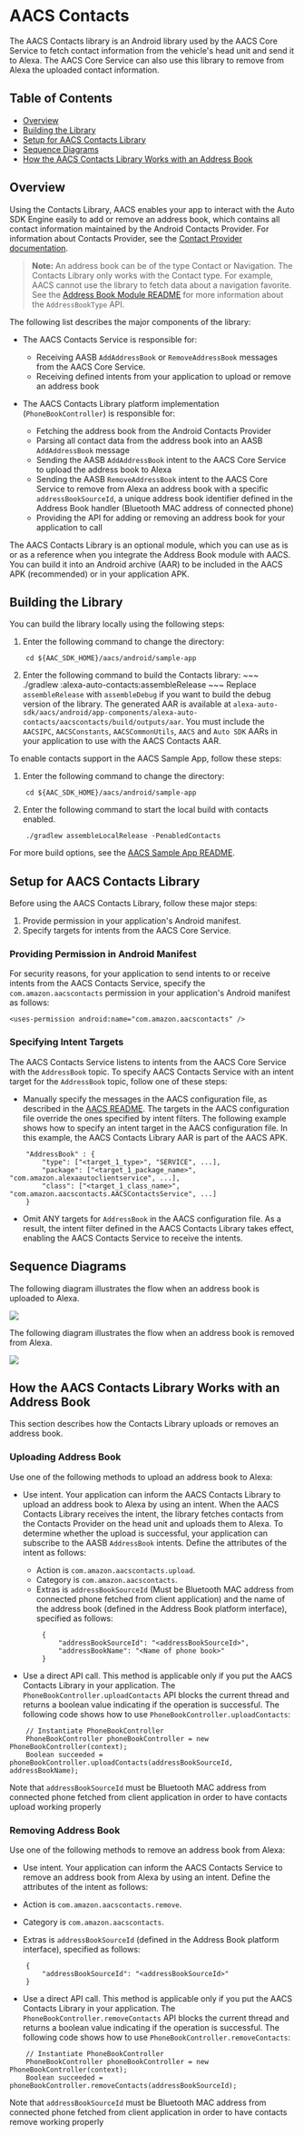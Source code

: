 # AACS Contacts
The AACS Contacts library is an Android library used by the AACS Core Service to fetch contact information from the vehicle's head unit and send it to Alexa. The AACS Core Service can also use this library to remove from Alexa the uploaded contact information.

<!-- omit in toc -->
## Table of Contents
- [Overview](#overview)
- [Building the Library](#building-the-library)
- [Setup for AACS Contacts Library](#setup-for-aacs-contacts-library)
- [Sequence Diagrams](#sequence-diagrams)
- [How the AACS Contacts Library Works with an Address Book](#how-the-aacs-contacts-library-works-with-an-address-book)

## Overview
Using the Contacts Library, AACS enables your app to interact with the Auto SDK Engine easily to add or remove an address book, which contains all contact information maintained by the Android Contacts Provider. For information about Contacts Provider, see the [Contact Provider documentation](https://developer.android.com/guide/topics/providers/contacts-provider).

>**Note:** An address book can be of the type Contact or Navigation. The Contacts Library only works with the Contact type. For example, AACS cannot use the library to fetch data about a navigation favorite. See the [Address Book Module README](../../../../modules/address-book/README.md) for more information about the `AddressBookType` API. 

The following list describes the major components of the library: 

* The AACS Contacts Service is responsible for:
  * Receiving AASB `AddAddressBook` or `RemoveAddressBook` messages from the AACS Core Service.
  * Receiving defined intents from your application to upload or remove an address book

* The AACS Contacts Library platform implementation (`PhoneBookController`) is responsible for:
  * Fetching the address book from the Android Contacts Provider
  * Parsing all contact data from the address book into an AASB `AddAddressBook` message
  * Sending the AASB `AddAddressBook` intent to the AACS Core Service to upload the address book to Alexa
  * Sending the AASB `RemoveAddressBook` intent to the AACS Core Service to remove from Alexa an address book with a specific `addressBookSourceId`, a unique address book identifier defined in the Address Book handler (Bluetooth MAC address of connected phone)
  * Providing the API for adding or removing an address book for your application to call

The AACS Contacts Library is an optional module, which you can use as is or as a reference when you integrate the Address Book module with AACS. You can build it into an Android archive (AAR) to be included in the AACS APK (recommended) or in your application APK.

## Building the Library
You can build the library locally using the following steps:
  1) Enter the following command to change the directory:
  ~~~
      cd ${AAC_SDK_HOME}/aacs/android/sample-app
  ~~~
  2) Enter the following command to build the Contacts library:
    ~~~
        ./gradlew :alexa-auto-contacts:assembleRelease
    ~~~
    Replace `assembleRelease` with `assembleDebug` if you want to build the debug version of the library. The generated AAR is available at `alexa-auto-sdk/aacs/android/app-components/alexa-auto-contacts/aacscontacts/build/outputs/aar`.
    You must include the `AACSIPC`, `AACSConstants`, `AACSCommonUtils`, `AACS` and `Auto SDK` AARs in your application to use with the AACS Contacts AAR.


To enable contacts support in the AACS Sample App, follow these steps:
1) Enter the following command to change the directory:
~~~
    cd ${AAC_SDK_HOME}/aacs/android/sample-app
~~~   
2) Enter the following command to start the local build with contacts enabled.
~~~
    ./gradlew assembleLocalRelease -PenabledContacts
~~~
For more build options, see the [AACS Sample App README](../../sample-app/README.md#optional-arguments).

## Setup for AACS Contacts Library
Before using the AACS Contacts Library, follow these major steps:

1) Provide permission in your application's Android manifest.
2) Specify targets for intents from the AACS Core Service.

### Providing Permission in Android Manifest
For security reasons, for your application to send intents to or receive intents from the AACS Contacts Service, specify the `com.amazon.aacscontacts` permission in your application's Android manifest as follows: 

```
<uses-permission android:name="com.amazon.aacscontacts" />
```

### Specifying Intent Targets
The AACS Contacts Service listens to intents from the AACS Core Service with the `AddressBook` topic. To specify AACS Contacts Service with  an intent target for the `AddressBook` topic, follow one of these steps:

* Manually specify the messages in the AACS configuration file, as described in the [AACS README](../../README.md#specifying-the-intent-targets-for-handling-messages). The targets in the AACS configuration file override the ones specified by intent filters. The following example shows how to specify an intent target in the AACS configuration file. In this example, the AACS Contacts Library AAR is part of the AACS APK.

```
    "AddressBook" : {
        "type": ["<target_1_type>", "SERVICE", ...],
        "package": ["<target_1_package_name>", "com.amazon.alexaautoclientservice", ...],   
        "class": ["<target_1_class_name>", "com.amazon.aacscontacts.AACSContactsService", ...]
    }
``` 

* Omit ANY targets for `AddressBook` in the AACS configuration file. As a result, the intent filter defined in the AACS Contacts Library takes effect, enabling the AACS Contacts Service to receive the intents. 

## Sequence Diagrams
The following diagram illustrates the flow when an address book is uploaded to Alexa.
<p>
<img src="./assets/contactsLib-add.png" />
</p>

The following diagram illustrates the flow when an address book is removed from Alexa.
<p>
<img src="./assets/contactsLib-remove.png" />
</p>

## How the AACS Contacts Library Works with an Address Book
This section describes how the Contacts Library uploads or removes an address book.

### Uploading Address Book
Use one of the following methods to upload an address book to Alexa:

* Use intent. Your application can inform the AACS Contacts Library to upload an address book to Alexa by using an intent. When the AACS Contacts Library receives the intent, the library fetches contacts from the Contacts Provider on the head unit and uploads them to Alexa. To determine whether the upload is successful, your application can subscribe to the AASB `AddressBook` intents. Define the attributes of the intent as follows:

  * Action is `com.amazon.aacscontacts.upload`. 
  * Category is `com.amazon.aacscontacts`.
  * Extras is `addressBookSourceId` (Must be Bluetooth MAC address from connected phone fetched from client application) and the name of the address book (defined in the Address Book platform interface), specified as follows:
  
~~~
        {
            "addressBookSourceId": "<addressBookSourceId>",
            "addressBookName": "<Name of phone book>"
        }
~~~

* Use a direct API call. This method is applicable only if you put the AACS Contacts Library in your application. The `PhoneBookController.uploadContacts` API blocks the current thread and returns a boolean value indicating if the operation is successful. The following code shows how to use `PhoneBookController.uploadContacts`:

```
    // Instantiate PhoneBookController
    PhoneBookController phoneBookController = new PhoneBookController(context);
    Boolean succeeded = phoneBookController.uploadContacts(addressBookSourceId, addressBookName);
```
Note that `addressBookSourceId` must be Bluetooth MAC address from connected phone fetched from client application in order to have contacts upload working properly

### Removing Address Book
Use one of the following methods to remove an address book from Alexa:

* Use intent. Your application can inform the AACS Contacts Service to remove an address book from Alexa by using an intent. Define the attributes of the intent as follows:

* Action is `com.amazon.aacscontacts.remove`.
* Category is `com.amazon.aacscontacts`.
* Extras is `addressBookSourceId` (defined in the Address Book platform interface), specified as follows:

```
    {
        "addressBookSourceId": "<addressBookSourceId>"
    }
```

* Use a direct API call. This method is applicable only if you put the AACS Contacts Library in your application. The `PhoneBookController.removeContacts` API blocks the current thread and returns a boolean value indicating if the operation is successful. The following code shows how to use `PhoneBookController.removeContacts`:

```
    // Instantiate PhoneBookController
    PhoneBookController phoneBookController = new PhoneBookController(context);
    Boolean succeeded = phoneBookController.removeContacts(addressBookSourceId);
```
Note that `addressBookSourceId` must be Bluetooth MAC address from connected phone fetched from client application in order to have contacts remove working properly